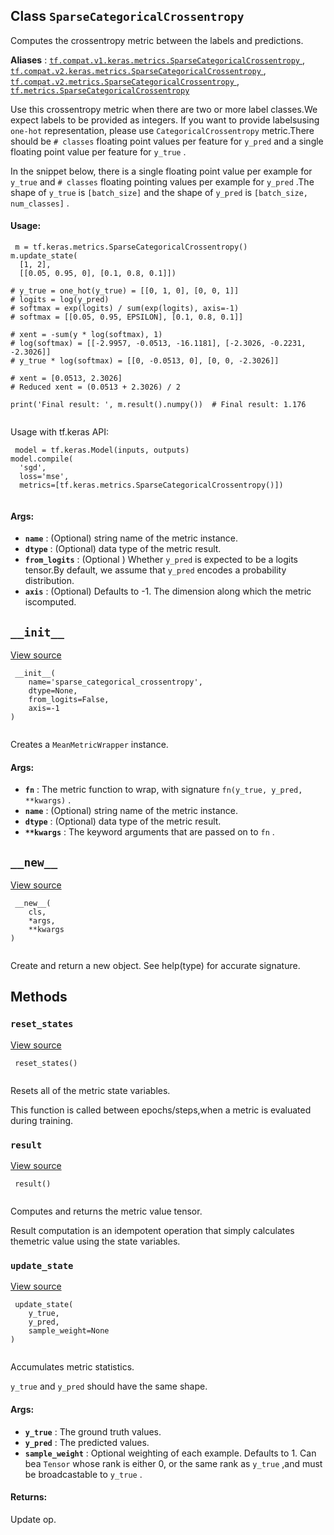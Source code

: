 

## Class  `SparseCategoricalCrossentropy` 
Computes the crossentropy metric between the labels and predictions.

**Aliases** : [ `tf.compat.v1.keras.metrics.SparseCategoricalCrossentropy` ](/api_docs/python/tf/keras/metrics/SparseCategoricalCrossentropy), [ `tf.compat.v2.keras.metrics.SparseCategoricalCrossentropy` ](/api_docs/python/tf/keras/metrics/SparseCategoricalCrossentropy), [ `tf.compat.v2.metrics.SparseCategoricalCrossentropy` ](/api_docs/python/tf/keras/metrics/SparseCategoricalCrossentropy), [ `tf.metrics.SparseCategoricalCrossentropy` ](/api_docs/python/tf/keras/metrics/SparseCategoricalCrossentropy)

Use this crossentropy metric when there are two or more label classes.We expect labels to be provided as integers. If you want to provide labelsusing  `one-hot`  representation, please use  `CategoricalCrossentropy`  metric.There should be  `# classes`  floating point values per feature for  `y_pred` and a single floating point value per feature for  `y_true` .

In the snippet below, there is a single floating point value per example for `y_true`  and  `# classes`  floating pointing values per example for  `y_pred` .The shape of  `y_true`  is  `[batch_size]`  and the shape of  `y_pred`  is `[batch_size, num_classes]` .

#### Usage:


```
 m = tf.keras.metrics.SparseCategoricalCrossentropy()
m.update_state(
  [1, 2],
  [[0.05, 0.95, 0], [0.1, 0.8, 0.1]])

# y_true = one_hot(y_true) = [[0, 1, 0], [0, 0, 1]]
# logits = log(y_pred)
# softmax = exp(logits) / sum(exp(logits), axis=-1)
# softmax = [[0.05, 0.95, EPSILON], [0.1, 0.8, 0.1]]

# xent = -sum(y * log(softmax), 1)
# log(softmax) = [[-2.9957, -0.0513, -16.1181], [-2.3026, -0.2231, -2.3026]]
# y_true * log(softmax) = [[0, -0.0513, 0], [0, 0, -2.3026]]

# xent = [0.0513, 2.3026]
# Reduced xent = (0.0513 + 2.3026) / 2

print('Final result: ', m.result().numpy())  # Final result: 1.176
 
```

Usage with tf.keras API:

```
 model = tf.keras.Model(inputs, outputs)
model.compile(
  'sgd',
  loss='mse',
  metrics=[tf.keras.metrics.SparseCategoricalCrossentropy()])
 
```

#### Args:
- **`name`** : (Optional) string name of the metric instance.
- **`dtype`** : (Optional) data type of the metric result.
- **`from_logits`** : (Optional ) Whether  `y_pred`  is expected to be a logits tensor.By default, we assume that  `y_pred`  encodes a probability distribution.
- **`axis`** : (Optional) Defaults to -1. The dimension along which the metric iscomputed.


##  `__init__` 
[View source](https://github.com/tensorflow/tensorflow/blob/r2.0/tensorflow/python/keras/metrics.py#L2675-L2686)

```
 __init__(
    name='sparse_categorical_crossentropy',
    dtype=None,
    from_logits=False,
    axis=-1
)
 
```

Creates a  `MeanMetricWrapper`  instance.

#### Args:
- **`fn`** : The metric function to wrap, with signature `fn(y_true, y_pred, **kwargs)` .
- **`name`** : (Optional) string name of the metric instance.
- **`dtype`** : (Optional) data type of the metric result.
- **`**kwargs`** : The keyword arguments that are passed on to  `fn` .


##  `__new__` 
[View source](https://github.com/tensorflow/tensorflow/blob/r2.0/tensorflow/python/keras/metrics.py#L144-L160)

```
 __new__(
    cls,
    *args,
    **kwargs
)
 
```

Create and return a new object.  See help(type) for accurate signature.

## Methods


###  `reset_states` 
[View source](https://github.com/tensorflow/tensorflow/blob/r2.0/tensorflow/python/keras/metrics.py#L203-L209)

```
 reset_states()
 
```

Resets all of the metric state variables.

This function is called between epochs/steps,when a metric is evaluated during training.

###  `result` 
[View source](https://github.com/tensorflow/tensorflow/blob/r2.0/tensorflow/python/keras/metrics.py#L361-L371)

```
 result()
 
```

Computes and returns the metric value tensor.

Result computation is an idempotent operation that simply calculates themetric value using the state variables.

###  `update_state` 
[View source](https://github.com/tensorflow/tensorflow/blob/r2.0/tensorflow/python/keras/metrics.py#L558-L583)

```
 update_state(
    y_true,
    y_pred,
    sample_weight=None
)
 
```

Accumulates metric statistics.

 `y_true`  and  `y_pred`  should have the same shape.

#### Args:
- **`y_true`** : The ground truth values.
- **`y_pred`** : The predicted values.
- **`sample_weight`** : Optional weighting of each example. Defaults to 1. Can bea  `Tensor`  whose rank is either 0, or the same rank as  `y_true` ,and must be broadcastable to  `y_true` .


#### Returns:
Update op.

